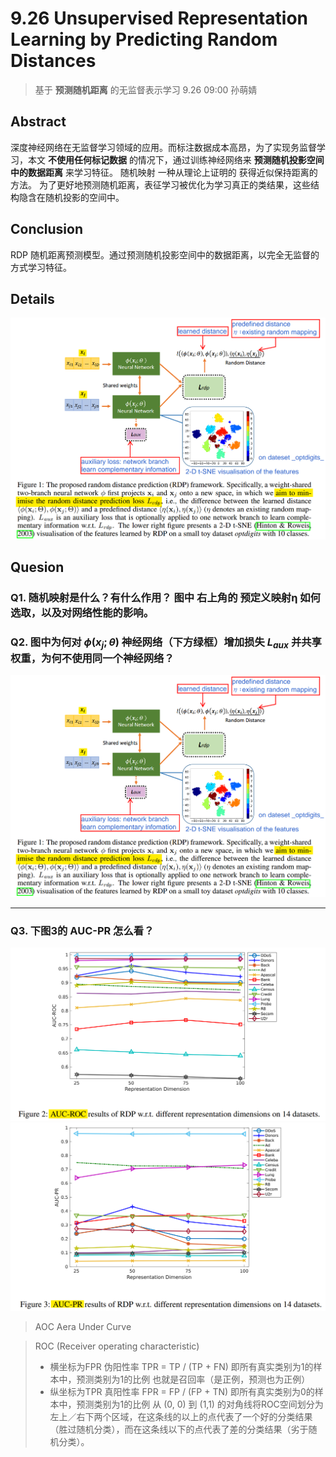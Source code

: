 # 9.26 Unsupervised Representation Learning by Predicting Random Distances

> 基于 __预测随机距离__ 的无监督表示学习
9.26 09:00 孙萌婧

## Abstract

深度神经网络在无监督学习领域的应用。而标注数据成本高昂，为了实现务监督学习，本文 __不使用任何标记数据__ 的情况下，通过训练神经网络来 __预测随机投影空间中的数据距离__ 来学习特征。
随机映射 一种从理论上证明的 获得近似保持距离的方法。
为了更好地预测随机距离，表征学习被优化为学习真正的类结果，这些结构隐含在随机投影的空间中。

## Conclusion

RDP 随机距离预测模型。通过预测随机投影空间中的数据距离，以完全无监督的方式学习特征。

## Details

![Fig.1](imgs/9.26.Fig.1.png)


## Quesion

### Q1. 随机映射是什么？有什么作用？ 图中 右上角的 预定义映射η 如何选取，以及对网络性能的影响。

### Q2. 图中为何对 $\phi(x_j;\theta)$ 神经网络（下方绿框）增加损失 $L_{aux}$ 并共享权重，为何不使用同一个神经网络？

![Fig.1](imgs/9.26.Fig.1.png)

----------------------------

### Q3. 下图3的 AUC-PR 怎么看？

![Fig.2](imgs/9.26.Fig.2.png)
![Fig.3](imgs/9.26.Fig.3.png)

> AOC Aera Under Curve

> ROC (Receiver operating characteristic)
> * 横坐标为FPR 伪阳性率
> TPR = TP / (TP + FN)
> 即所有真实类别为1的样本中，预测类别为1的比例
> 也就是召回率（是正例，预测也为正例）
> * 纵坐标为TPR 真阳性率
> FPR = FP / (FP + TN) 
> 即所有真实类别为0的样本中，预测类别为1的比例
> 从 (0, 0) 到 (1,1) 的对角线将ROC空间划分为左上／右下两个区域，在这条线的以上的点代表了一个好的分类结果（胜过随机分类），而在这条线以下的点代表了差的分类结果（劣于随机分类）。



